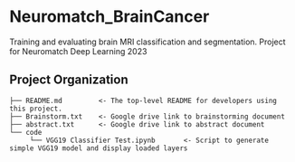 # Neuromatch_BrainCancer
Training and evaluating brain MRI classification and segmentation.  Project for Neuromatch Deep Learning 2023

Project Organization
------------

    ├── README.md         <- The top-level README for developers using this project.
    ├── Brainstorm.txt    <- Google drive link to brainstorming document
    ├── abstract.txt      <- Google drive link to abstract document
    └── code
         └── VGG19 Classifier Test.ipynb       <- Script to generate simple VGG19 model and display loaded layers
